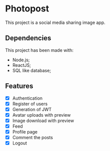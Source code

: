 # Photopost

This project is a social media sharing image app.

## Dependencies

This project has been made with:

- Node.js;
- ReactJS;
- SQL like database;

## Features

- [x] Authentication
- [x] Register of users
- [x] Generation of JWT
- [x] Avatar uploads with preview
- [x] Image download with preview
- [x] Feed
- [x] Profile page
- [x] Comment the posts
- [x] Logout
